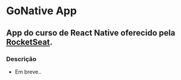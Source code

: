 # GoNative App
## App do curso de React Native oferecido pela [RocketSeat].

### Descrição
- Em breve..


[RocketSeat]: <http://rocketseat.com.br>
